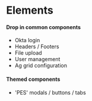 # Elements

#### Drop in common components
- Okta login
- Headers / Footers
- File upload
- User management
- Ag grid configuration
####
#### Themed components 
- 'PES' modals / buttons / tabs
